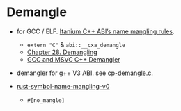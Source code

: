 
# Demangle

- for GCC / ELF. [Itanium C++ ABI’s name mangling rules](https://itanium-cxx-abi.github.io/cxx-abi/abi.html). 
  - `extern "C"` & `abi::__cxa_demangle`
  - [Chapter 28. Demangling](https://gcc.gnu.org/onlinedocs/libstdc++/manual/ext_demangling.html)
  - [GCC and MSVC C++ Demangler](http://demangler.com)

- demangler for g++ V3 ABI. see [cp-demangle.c](https://opensource.apple.com/source/gcc/gcc-5482/libiberty/cp-demangle.c.auto.html). 

- [rust-symbol-name-mangling-v0](https://rust-lang.github.io/rfcs/2603-rust-symbol-name-mangling-v0.html)
  - `#[no_mangle]`
  
